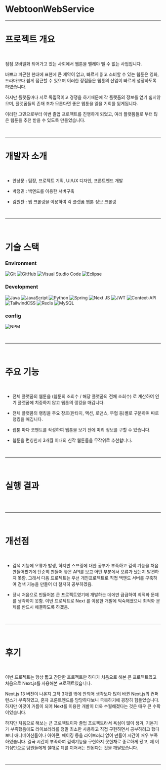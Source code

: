 # WebtoonWebService
---

# 프로젝트 개요

<br>

점점 모바일화 되어가고 있는 사회에서 웹툰을 뗄레야 뗼 수 없는 사업입니다. 

바쁘고 피곤한 현대에 표현에 큰 제약이 없고, 빠르게 읽고 소비할 수 있는 웹툰은 영화, 드라마보다 쉽게 접근할 수 있으며 이러한 장점들은 웹툰의 산업이 빠르게 성장하도록 하였습니다.

하지만 플랫폼마다 서로 독립적이고 경쟁을 하기때문에 각 플랫폼의 정보를 얻기 쉽지않으며, 플랫폼들의 존재 조차 모른다면 좋은 웹툰을 읽을 기회를 잃게됩니다.

이러한 고민으로부터 이번 졸업 프로젝트를 진행하게 되었고, 여러 플랫폼들로 부터 많은 웹툰을 추천 받을 수 있도록 만들었습니다.

<br>

---

# 개발자 소개

<br>

* 안상문 : 팀장, 프로젝트 기획, UI/UX 디자인, 프론트엔드 개발
 
* 박정민 : 백엔드를 이용한 서버구축
  
* 김원찬 : 웹 크롤링을 이용하여 각 플랫폼 웹툰 정보 크롤링 

<br>

---

<br>

# 기술 스택

### Environment

![Git](https://img.shields.io/badge/git-%23F05033.svg?style=for-the-badge&logo=git&logoColor=white)
![GitHub](https://img.shields.io/badge/github-%23121011.svg?style=for-the-badge&logo=github&logoColor=white)
![Visual Studio Code](https://img.shields.io/badge/Visual%20Studio%20Code-0078d7.svg?style=for-the-badge&logo=visual-studio-code&logoColor=white)
![Eclipse](https://img.shields.io/badge/Eclipse-FE7A16.svg?style=for-the-badge&logo=Eclipse&logoColor=white)

### Development

![Java](https://img.shields.io/badge/java-%23ED8B00.svg?style=for-the-badge&logo=openjdk&logoColor=white)
![JavaScript](https://img.shields.io/badge/javascript-%23323330.svg?style=for-the-badge&logo=javascript&logoColor=%23F7DF1E)
![Python](https://img.shields.io/badge/python-3670A0?style=for-the-badge&logo=python&logoColor=ffdd54)
![Spring](https://img.shields.io/badge/spring-%236DB33F.svg?style=for-the-badge&logo=spring&logoColor=white)
![Next JS](https://img.shields.io/badge/Next-black?style=for-the-badge&logo=next.js&logoColor=white)
![JWT](https://img.shields.io/badge/JWT-black?style=for-the-badge&logo=JSON%20web%20tokens)
![Context-API](https://img.shields.io/badge/Context--Api-000000?style=for-the-badge&logo=react)
![TailwindCSS](https://img.shields.io/badge/tailwindcss-%2338B2AC.svg?style=for-the-badge&logo=tailwind-css&logoColor=white)
![Redis](https://img.shields.io/badge/redis-%23DD0031.svg?style=for-the-badge&logo=redis&logoColor=white)
![MySQL](https://img.shields.io/badge/mysql-4479A1.svg?style=for-the-badge&logo=mysql&logoColor=white)

### config

![NPM](https://img.shields.io/badge/NPM-%23CB3837.svg?style=for-the-badge&logo=npm&logoColor=white)

<br>

---

<br>

# 주요 기능

<br>

* 전체 플랫폼의 웹툰을 (웹툰의 조회수 / 해당 플랫폼의 전체 조회수) 로 계산하여 인기 플랫폼에 치중하지 않고 웹툰의 랭킹을 매깁니다.

* 전체 플랫폼의 랭킹을 주요 장르(판타지, 액션, 로맨스, 무협 등)별로 구분하여 따로 랭킹을 매깁니다.

* 웹툰 마다 코멘트를 작성하여 웹툰을 보기 전에 미리 정보를 구할 수 있습니다.

* 웹툰을 런칭한지 3개월 이내의 신작 웹툰들을 무작위로 추천합니다.

<br>

---

<br>

# 실행 결과

<br>



<br>

---

<br>

# 개선점

<br>

* 검색 기능에 오류가 발생, 하지만 스프링에 대한 공부가 부족하고 검색 기능을 처음 만들어봤기에 단순히 만들어 놓은 API를 보고 어떤 부분에서 오류가 났는지 발견하지 못함.
  그래서 다음 프로젝트는 우선 개인프로젝트로 직접 백엔드 서버를 구축하여 검색 기능을 만들어 더 철저히 공부하겠음.

* 당시 처음으로 만들어본 큰 프로젝트였기에 개발하는 데에만 급급하여 최적화 문제를 생각하지 못함.
  이번 프로젝트로 Next 를 이용한 개발에 익숙해졌으니 최적화 문제를 반드시 해결하도록 하겠음.

<br>

---

<br>

# 후기


<br>

이번 프로젝트는 항상 짧고 간단한 프로젝트만 하다가 처음으로 해본 큰 프로젝트였고 처음으로 Next.js를 사용해본 프로젝트였습니다.

Next.js 13 버전이 나온지 고작 3개월 밖에 안되어 생각보다 많이 바뀐 Next.js의 컨퍼런스가 부족하였고, 혼자 프론트엔드를 담당하다보니 극복하기에 굉장히 힘들었습니다.
하지만 이것이 거름이 되어 Next를 이용한 개발이 더욱 수월해졌다는 것은 매우 큰 수확이었습니다.

하지만 처음으로 해보는 큰 프로젝트이자 졸업 프로젝트라서 욕심이 많이 생겨, 기본기가 부족했음에도 라이브러리를 정말 최소한 사용하고 직접 구현하면서 공부하려고 했다보니 
애니메이션들이나 아이콘, 페이징 등을 라이브러리 없이 만들어 시간이 매우 부족하였습니다. 
결국 시간이 부족하여 검색기능을 구현하지 못한채로 종료하게 됐고, 제 이기심만으로 팀원들에게 절대로 폐를 끼쳐서는 안된다는 것을 깨달았습니다.

<br>

---



 

